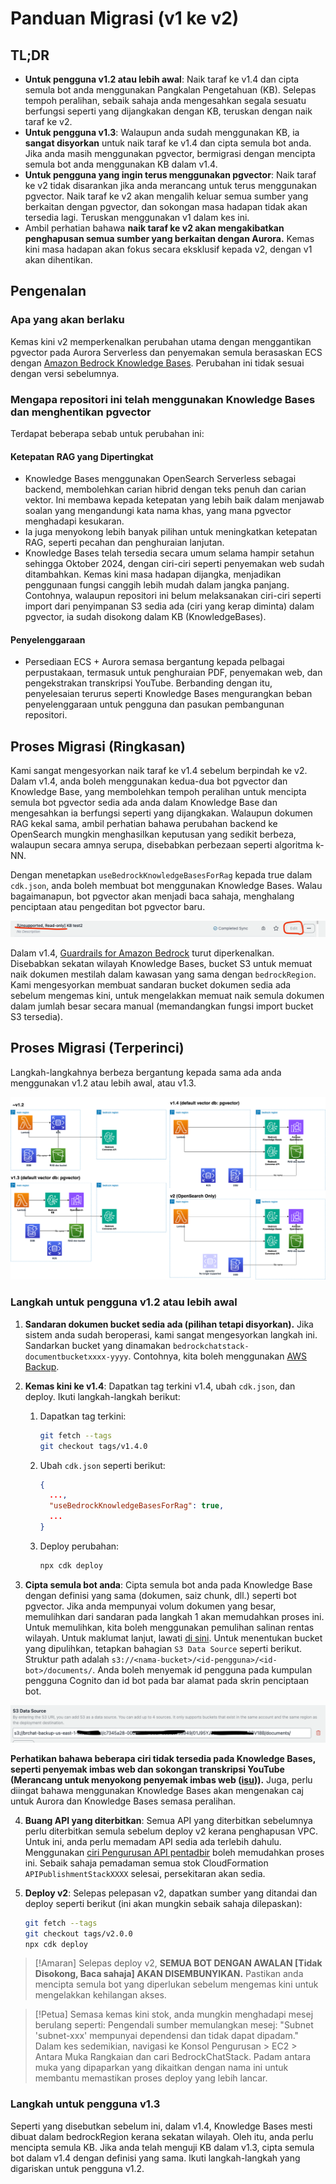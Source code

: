# Panduan Migrasi (v1 ke v2)

## TL;DR

- **Untuk pengguna v1.2 atau lebih awal**: Naik taraf ke v1.4 dan cipta semula bot anda menggunakan Pangkalan Pengetahuan (KB). Selepas tempoh peralihan, sebaik sahaja anda mengesahkan segala sesuatu berfungsi seperti yang dijangkakan dengan KB, teruskan dengan naik taraf ke v2.
- **Untuk pengguna v1.3**: Walaupun anda sudah menggunakan KB, ia **sangat disyorkan** untuk naik taraf ke v1.4 dan cipta semula bot anda. Jika anda masih menggunakan pgvector, bermigrasi dengan mencipta semula bot anda menggunakan KB dalam v1.4.
- **Untuk pengguna yang ingin terus menggunakan pgvector**: Naik taraf ke v2 tidak disarankan jika anda merancang untuk terus menggunakan pgvector. Naik taraf ke v2 akan mengalih keluar semua sumber yang berkaitan dengan pgvector, dan sokongan masa hadapan tidak akan tersedia lagi. Teruskan menggunakan v1 dalam kes ini.
- Ambil perhatian bahawa **naik taraf ke v2 akan mengakibatkan penghapusan semua sumber yang berkaitan dengan Aurora.** Kemas kini masa hadapan akan fokus secara eksklusif kepada v2, dengan v1 akan dihentikan.

## Pengenalan

### Apa yang akan berlaku

Kemas kini v2 memperkenalkan perubahan utama dengan menggantikan pgvector pada Aurora Serverless dan penyemakan semula berasaskan ECS dengan [Amazon Bedrock Knowledge Bases](https://docs.aws.amazon.com/bedrock/latest/userguide/knowledge-base.html). Perubahan ini tidak sesuai dengan versi sebelumnya.

### Mengapa repositori ini telah menggunakan Knowledge Bases dan menghentikan pgvector

Terdapat beberapa sebab untuk perubahan ini:

#### Ketepatan RAG yang Dipertingkat

- Knowledge Bases menggunakan OpenSearch Serverless sebagai backend, membolehkan carian hibrid dengan teks penuh dan carian vektor. Ini membawa kepada ketepatan yang lebih baik dalam menjawab soalan yang mengandungi kata nama khas, yang mana pgvector menghadapi kesukaran.
- Ia juga menyokong lebih banyak pilihan untuk meningkatkan ketepatan RAG, seperti pecahan dan penghuraian lanjutan.
- Knowledge Bases telah tersedia secara umum selama hampir setahun sehingga Oktober 2024, dengan ciri-ciri seperti penyemakan web sudah ditambahkan. Kemas kini masa hadapan dijangka, menjadikan penggunaan fungsi canggih lebih mudah dalam jangka panjang. Contohnya, walaupun repositori ini belum melaksanakan ciri-ciri seperti import dari penyimpanan S3 sedia ada (ciri yang kerap diminta) dalam pgvector, ia sudah disokong dalam KB (KnowledgeBases).

#### Penyelenggaraan

- Persediaan ECS + Aurora semasa bergantung kepada pelbagai perpustakaan, termasuk untuk penghuraian PDF, penyemakan web, dan pengekstrakan transkripsi YouTube. Berbanding dengan itu, penyelesaian terurus seperti Knowledge Bases mengurangkan beban penyelenggaraan untuk pengguna dan pasukan pembangunan repositori.

## Proses Migrasi (Ringkasan)

Kami sangat mengesyorkan naik taraf ke v1.4 sebelum berpindah ke v2. Dalam v1.4, anda boleh menggunakan kedua-dua bot pgvector dan Knowledge Base, yang membolehkan tempoh peralihan untuk mencipta semula bot pgvector sedia ada anda dalam Knowledge Base dan mengesahkan ia berfungsi seperti yang dijangkakan. Walaupun dokumen RAG kekal sama, ambil perhatian bahawa perubahan backend ke OpenSearch mungkin menghasilkan keputusan yang sedikit berbeza, walaupun secara amnya serupa, disebabkan perbezaan seperti algoritma k-NN.

Dengan menetapkan `useBedrockKnowledgeBasesForRag` kepada true dalam `cdk.json`, anda boleh membuat bot menggunakan Knowledge Bases. Walau bagaimanapun, bot pgvector akan menjadi baca sahaja, menghalang penciptaan atau pengeditan bot pgvector baru.

![](../imgs/v1_to_v2_readonly_bot.png)

Dalam v1.4, [Guardrails for Amazon Bedrock](https://aws.amazon.com/jp/bedrock/guardrails/) turut diperkenalkan. Disebabkan sekatan wilayah Knowledge Bases, bucket S3 untuk memuat naik dokumen mestilah dalam kawasan yang sama dengan `bedrockRegion`. Kami mengesyorkan membuat sandaran bucket dokumen sedia ada sebelum mengemas kini, untuk mengelakkan memuat naik semula dokumen dalam jumlah besar secara manual (memandangkan fungsi import bucket S3 tersedia).

## Proses Migrasi (Terperinci)

Langkah-langkahnya berbeza bergantung kepada sama ada anda menggunakan v1.2 atau lebih awal, atau v1.3.

![](../imgs/v1_to_v2_arch.png)

### Langkah untuk pengguna v1.2 atau lebih awal

1. **Sandaran dokumen bucket sedia ada (pilihan tetapi disyorkan).** Jika sistem anda sudah beroperasi, kami sangat mengesyorkan langkah ini. Sandarkan bucket yang dinamakan `bedrockchatstack-documentbucketxxxx-yyyy`. Contohnya, kita boleh menggunakan [AWS Backup](https://docs.aws.amazon.com/aws-backup/latest/devguide/s3-backups.html).

2. **Kemas kini ke v1.4**: Dapatkan tag terkini v1.4, ubah `cdk.json`, dan deploy. Ikuti langkah-langkah berikut:

   1. Dapatkan tag terkini:
      ```bash
      git fetch --tags
      git checkout tags/v1.4.0
      ```
   2. Ubah `cdk.json` seperti berikut:
      ```json
      {
        ...,
        "useBedrockKnowledgeBasesForRag": true,
        ...
      }
      ```
   3. Deploy perubahan:
      ```bash
      npx cdk deploy
      ```

3. **Cipta semula bot anda**: Cipta semula bot anda pada Knowledge Base dengan definisi yang sama (dokumen, saiz chunk, dll.) seperti bot pgvector. Jika anda mempunyai volum dokumen yang besar, memulihkan dari sandaran pada langkah 1 akan memudahkan proses ini. Untuk memulihkan, kita boleh menggunakan pemulihan salinan rentas wilayah. Untuk maklumat lanjut, lawati [di sini](https://docs.aws.amazon.com/aws-backup/latest/devguide/restoring-s3.html). Untuk menentukan bucket yang dipulihkan, tetapkan bahagian `S3 Data Source` seperti berikut. Struktur path adalah `s3://<nama-bucket>/<id-pengguna>/<id-bot>/documents/`. Anda boleh menyemak id pengguna pada kumpulan pengguna Cognito dan id bot pada bar alamat pada skrin penciptaan bot.

![](../imgs/v1_to_v2_KB_s3_source.png)

**Perhatikan bahawa beberapa ciri tidak tersedia pada Knowledge Bases, seperti penyemak imbas web dan sokongan transkripsi YouTube (Merancang untuk menyokong penyemak imbas web ([isu](https://github.com/aws-samples/bedrock-chat/issues/557))).** Juga, perlu diingat bahawa menggunakan Knowledge Bases akan mengenakan caj untuk Aurora dan Knowledge Bases semasa peralihan.

4. **Buang API yang diterbitkan**: Semua API yang diterbitkan sebelumnya perlu diterbitkan semula sebelum deploy v2 kerana penghapusan VPC. Untuk ini, anda perlu memadam API sedia ada terlebih dahulu. Menggunakan [ciri Pengurusan API pentadbir](../ADMINISTRATOR_ms-MY.md) boleh memudahkan proses ini. Sebaik sahaja pemadaman semua stok CloudFormation `APIPublishmentStackXXXX` selesai, persekitaran akan sedia.

5. **Deploy v2**: Selepas pelepasan v2, dapatkan sumber yang ditandai dan deploy seperti berikut (ini akan mungkin sebaik sahaja dilepaskan):
   ```bash
   git fetch --tags
   git checkout tags/v2.0.0
   npx cdk deploy
   ```

> [!Amaran]
> Selepas deploy v2, **SEMUA BOT DENGAN AWALAN [Tidak Disokong, Baca sahaja] AKAN DISEMBUNYIKAN.** Pastikan anda mencipta semula bot yang diperlukan sebelum mengemas kini untuk mengelakkan kehilangan akses.

> [!Petua]
> Semasa kemas kini stok, anda mungkin menghadapi mesej berulang seperti: Pengendali sumber memulangkan mesej: "Subnet 'subnet-xxx' mempunyai dependensi dan tidak dapat dipadam." Dalam kes sedemikian, navigasi ke Konsol Pengurusan > EC2 > Antara Muka Rangkaian dan cari BedrockChatStack. Padam antara muka yang dipaparkan yang dikaitkan dengan nama ini untuk membantu memastikan proses deploy yang lebih lancar.

### Langkah untuk pengguna v1.3

Seperti yang disebutkan sebelum ini, dalam v1.4, Knowledge Bases mesti dibuat dalam bedrockRegion kerana sekatan wilayah. Oleh itu, anda perlu mencipta semula KB. Jika anda telah menguji KB dalam v1.3, cipta semula bot dalam v1.4 dengan definisi yang sama. Ikuti langkah-langkah yang digariskan untuk pengguna v1.2.